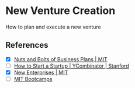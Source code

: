 # New Venture Creation

How to plan and execute a new venture

## References

- [x] [Nuts and Bolts of Business Plans | MIT](https://www.youtube.com/playlist?list=PLUl4u3cNGP61x5b_88idmqeRdPULQjGnv)
- [ ] [How to Start a Startup | YCombinator | Stanford](https://www.youtube.com/playlist?list=PL5q_lef6zVkaTY_cT1k7qFNF2TidHCe-1)
- [x] [New Enterprises | MIT](https://www.youtube.com/playlist?list=PLUl4u3cNGP63CLq-GxVm4VSr-0iKAS-07)
- [ ] [MIT Bootcamps](https://www.youtube.com/@MITBootcamps/playlists)